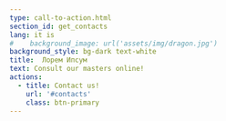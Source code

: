 ```yaml
---
type: call-to-action.html
section_id: get_contacts
lang: it is
#    background_image: url('assets/img/dragon.jpg')
background_style: bg-dark text-white
title:  Лорем Ипсум
text: Consult our masters online!
actions:
  - title: Contact us!
    url: '#contacts'
    class: btn-primary
---
```

